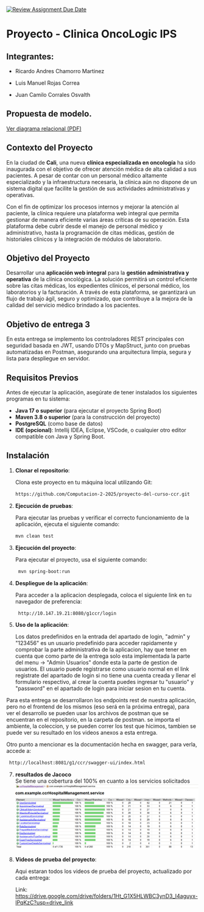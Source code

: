 [![Review Assignment Due Date](https://classroom.github.com/assets/deadline-readme-button-22041afd0340ce965d47ae6ef1cefeee28c7c493a6346c4f15d667ab976d596c.svg)](https://classroom.github.com/a/2S86ERbh)
# Proyecto - Clinica OncoLogic IPS

## Integrantes:

- Ricardo Andres Chamorro Martinez

- Luis Manuel Rojas Correa

- Juan Camilo Corrales Osvalth

## Propuesta de modelo.

[Ver diagrama relacional (PDF)](docs/RELATIONAL%20DIAGRAM.pdf)

## Contexto del Proyecto

En la ciudad de **Cali**, una nueva **clínica especializada en oncología** ha sido inaugurada con el objetivo de ofrecer atención médica de alta calidad a sus pacientes. A pesar de contar con un personal médico altamente especializado y la infraestructura necesaria, la clínica aún no dispone de un sistema digital que facilite la gestión de sus actividades administrativas y operativas.

Con el fin de optimizar los procesos internos y mejorar la atención al paciente, la clínica requiere una plataforma web integral que permita gestionar de manera eficiente varias áreas críticas de su operación. Esta plataforma debe cubrir desde el manejo de personal médico y administrativo, hasta la programación de citas médicas, gestión de historiales clínicos y la integración de módulos de laboratorio.

## Objetivo del Proyecto

Desarrollar una **aplicación web integral** para la **gestión administrativa y operativa** de la clínica oncológica. La solución permitirá un control eficiente sobre las citas médicas, los expedientes clínicos, el personal médico, los laboratorios y la facturación. A través de esta plataforma, se garantizará un flujo de trabajo ágil, seguro y optimizado, que contribuye a la mejora de la calidad del servicio médico brindado a los pacientes.

## Objetivo de entrega 3

En esta entrega se implemento los controladores REST principales con seguridad basada en JWT, usando DTOs y MapStruct, junto con pruebas automatizadas en Postman, asegurando una arquitectura limpia, segura y lista para despliegue en servidor.

## Requisitos Previos

Antes de ejecutar la aplicación, asegúrate de tener instalados los siguientes programas en tu sistema:

- **Java 17 o superior** (para ejecutar el proyecto Spring Boot)
- **Maven 3.8 o superior** (para la construcción del proyecto)
- **PostgreSQL** (como base de datos)
- **IDE (opcional)**: Intellij IDEA, Eclipse, VSCode, o cualquier otro editor compatible con Java y Spring Boot.

## Instalación

1. **Clonar el repositorio**:

   Clona este proyecto en tu máquina local utilizando Git:

   ```bash
   https://github.com/Computacion-2-2025/proyecto-del-curso-ccr.git

2. **Ejecución de pruebas**:

   Para ejecutar las pruebas y verificar el correcto funcionamiento de la aplicación, ejecuta el siguiente comando:

    ```bash
    mvn clean test  

3. **Ejecución del proyecto**:

   Para ejecutar el proyecto, usa el siguiente comando:

   ```bash
    mvn spring-boot:run

4. **Despliegue de la aplicación**:

   Para acceder a la aplicacion desplegada, coloca el siguiente link en tu navegador de preferencia:

   ```bash
    http://10.147.19.21:8080/g1ccr/login

5. **Uso de la aplicación**:

   Los datos predefinidos en la entrada del apartado de login, "admin" y "123456" es un usuario predefinido para acceder rapidamente y comprobar la parte administrativa de la aplicacion, hay que tener en cuenta que como parte de la entrega solo esta implementada la parte del menu -> "Admin Usuarios" donde esta la parte de gestion de usuarios. El usuario puede registrarse como usuario normal en el link registrate del apartado de login si no tiene una cuenta creada y llenar el formulario respectivo, al crear la cuenta puedes ingresar tu "usuario" y "password" en el apartado de login para iniciar sesion en tu cuenta.

Para esta entrega se desarrollaron los endpoints rest de nuestra aplicación, pero no el frontend de los mismos (eso será en la próxima entrega), para ver el desarrollo se pueden usar los archivos de postman que se encuentran en el repositorio, en la carpeta de postman. se importa el ambiente, la coleccion, y se pueden correr los test que hicimos, tambien se puede ver su resultado en los videos anexos a esta entrega. 

Otro punto a mencionar es la documentación hecha en swagger, para verla, accede a: 

   ```bash
    http://localhost:8081/g1/ccr/swagger-ui/index.html

```

      
7. **resultados de Jacoco**   
Se tiene una cobertura del 100% en cuanto a los servicios solicitados
![alt text](<jacoco.png>)

8. **Videos de prueba del proyecto**:

   Aqui estaran todos los videos de prueba del proyecto, actualizado por cada entrega:

   Link: https://drive.google.com/drive/folders/1Ht_G1X5HLWBC3ynD3_I4aguyx-lPqKzC?usp=drive_link


